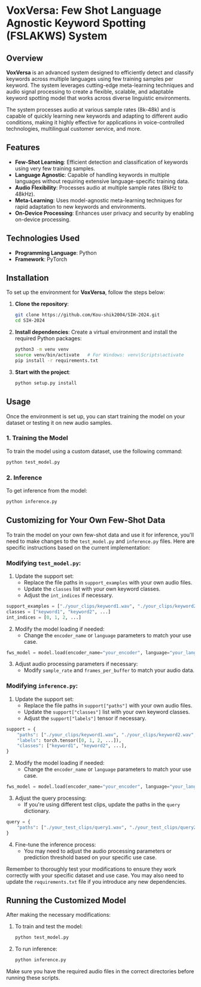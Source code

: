 # VoxVersa: Few Shot Language Agnostic Keyword Spotting (FSLAKWS) System

## Overview

**VoxVersa** is an advanced system designed to efficiently detect and classify keywords across multiple languages using few training samples per keyword. The system leverages cutting-edge meta-learning techniques and audio signal processing to create a flexible, scalable, and adaptable keyword spotting model that works across diverse linguistic environments. 

The system processes audio at various sample rates (8k-48k) and is capable of quickly learning new keywords and adapting to different audio conditions, making it highly effective for applications in voice-controlled technologies, multilingual customer service, and more.

## Features

- **Few-Shot Learning**: Efficient detection and classification of keywords using very few training samples.
- **Language Agnostic**: Capable of handling keywords in multiple languages without requiring extensive language-specific training data.
- **Audio Flexibility**: Processes audio at multiple sample rates (8kHz to 48kHz).
- **Meta-Learning**: Uses model-agnostic meta-learning techniques for rapid adaptation to new keywords and environments.
- **On-Device Processing**: Enhances user privacy and security by enabling on-device processing.

## Technologies Used

- **Programming Language**: Python
- **Framework**: PyTorch

## Installation

To set up the environment for **VoxVersa**, follow the steps below:

1. **Clone the repository**:
   ```bash
   git clone https://github.com/Kou-shik2004/SIH-2024.git
   cd SIH-2024
   ```

2. **Install dependencies**:
   Create a virtual environment and install the required Python packages:
   ```bash
   python3 -m venv venv
   source venv/bin/activate   # For Windows: venv\Scripts\activate
   pip install -r requirements.txt
   ```

3. **Start with the project**:
    ```bash
    python setup.py install
    ```

## Usage

Once the environment is set up, you can start training the model on your dataset or testing it on new audio samples.

### 1. Training the Model
To train the model using a custom dataset, use the following command:
```bash
python test_model.py
```

### 2. Inference
To get inference from the model:
```bash
python inference.py
```

## Customizing for Your Own Few-Shot Data

To train the model on your own few-shot data and use it for inference, you'll need to make changes to the `test_model.py` and `inference.py` files. Here are specific instructions based on the current implementation:

### Modifying `test_model.py`:

1. Update the support set:
   - Replace the file paths in `support_examples` with your own audio files.
   - Update the `classes` list with your own keyword classes.
   - Adjust the `int_indices` if necessary.

```python
support_examples = ["./your_clips/keyword1.wav", "./your_clips/keyword2.wav", ...]
classes = ["keyword1", "keyword2", ...]
int_indices = [0, 1, 2, ...]
```

2. Modify the model loading if needed:
   - Change the `encoder_name` or `language` parameters to match your use case.

```python
fws_model = model.load(encoder_name="your_encoder", language="your_language", device="cpu")
```

3. Adjust audio processing parameters if necessary:
   - Modify `sample_rate` and `frames_per_buffer` to match your audio data.

### Modifying `inference.py`:

1. Update the support set:
   - Replace the file paths in `support["paths"]` with your own audio files.
   - Update the `support["classes"]` list with your own keyword classes.
   - Adjust the `support["labels"]` tensor if necessary.

```python
support = {
    "paths": ["./your_clips/keyword1.wav", "./your_clips/keyword2.wav", ...],
    "labels": torch.tensor([0, 1, 2, ...]),
    "classes": ["keyword1", "keyword2", ...],
}
```

2. Modify the model loading if needed:
   - Change the `encoder_name` or `language` parameters to match your use case.

```python
fws_model = model.load(encoder_name="your_encoder", language="your_language", device="cpu")
```

3. Adjust the query processing:
   - If you're using different test clips, update the paths in the `query` dictionary.

```python
query = {
    "paths": ["./your_test_clips/query1.wav", "./your_test_clips/query2.wav"]
}
```

4. Fine-tune the inference process:
   - You may need to adjust the audio processing parameters or prediction threshold based on your specific use case.

Remember to thoroughly test your modifications to ensure they work correctly with your specific dataset and use case. You may also need to update the `requirements.txt` file if you introduce any new dependencies.

## Running the Customized Model

After making the necessary modifications:

1. To train and test the model:
   ```bash
   python test_model.py
   ```

2. To run inference:
   ```bash
   python inference.py
   ```

Make sure you have the required audio files in the correct directories before running these scripts.

